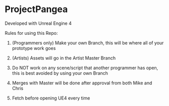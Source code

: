 # ProjectPangea

Developed with Unreal Engine 4

Rules for using this Repo: 

1. (Programmers only) Make your own Branch, this will be where all of your prototype work goes

2. (Artists) Assets will go in the Artist Master Branch

3. Do NOT work on any scene/script that another programmer has open, this is best avoided by using your own Branch

4. Merges with Master will be done after approval from both Mike and Chris

5. Fetch before opening UE4 every time
